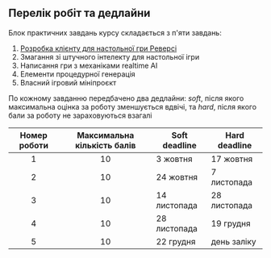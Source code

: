 ## Перелік робіт та дедлайни

Блок практичних завдань курсу складається з п'яти завдань:

1. [Розробка клієнту для настольної гри Реверсі](../assignment_1.md)
2. Змагання зі штучного інтелекту для настольної ігри
3. Написання гри з механіками realtime AI
4. Елементи процедурної генерація
5. Власний ігровий мініпроєкт

По кожному завданню передбачено два дедлайни: _soft_, після якого максимальна оцінка за роботу зменшується вдвічі, та _hard_, після якого бали за роботу не зараховуються взагалі

|Номер роботи|Максимальна кількість балів|Soft deadline|Hard deadline|
|:----------:|:-------------------------:|-------------|-------------|
|1|10|3 жовтня|17 жовтня|
|2|10|24 жовтня|7 листопада|
|3|10|14 листопада|28 листопада|
|4|10|28 листопада|19 грудня|
|5|10|22 грудня|день заліку|
